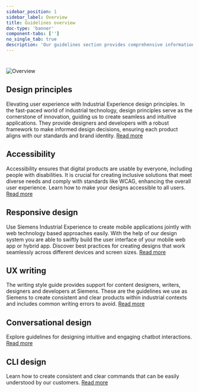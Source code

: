 ```yaml
---
sidebar_position: 1
sidebar_label: Overview
title: Guidelines overview
doc-type: 'banner'
component-tabs: ['']
no_single_tab: true
description: 'Our guidelines section provides comprehensive information to help you create user-friendly and consistent designs. This section covers various aspects of design, ensuring that your work meets high standards of accessibility, responsiveness, and usability.'
---
```


# 

![Overview](https://www.figma.com/design/wEptRgAezDU1z80Cn3eZ0o/iX-Documentation-illustrations?node-id=5109-312&t=J27iSZ4gEcgMGpEV-4)

## Design principles
Elevating user experience with Industrial Experience design principles. In the fast-paced world of industrial technology, design principles serve as the cornerstone of innovation, guiding us to create seamless and intuitive applications. They provide designers and developers with a robust framework to make informed design decisions, ensuring each product aligns with our standards and brand identity. [Read more](./designprinciples)

## Accessibility

Accessibility ensures that digital products are usable by everyone, including people with disabilities. It is crucial for creating inclusive solutions that meet diverse needs and comply with standards like WCAG, enhancing the overall user experience. Learn how to make your designs accessible to all users. [Read more](./accessibility/overview)

## Responsive design

Use Siemens Industrial Experience to create mobile applications jointly with web technology based approaches easily. With the help of our design system you are able to swiftly build the user interface of your mobile web app or hybrid app. Discover best practices for creating designs that work seamlessly across different devices and screen sizes. [Read more](./mobile/mobile-app-dev)

## UX writing

The writing style guide provides support for content designers, writers, designers and developers at Siemens. These are the guidelines we use as Siemens to create consistent and clear products within industrial contexts and includes common writing errors to avoid. [Read more](./language/writing-style-guide-getting-started)

## Conversational design

Explore guidelines for designing intuitive and engaging chatbot interactions. [Read more](./conversational-design/getting-started)

## CLI design

Learn how to create consistent and clear commands that can be easily understood by our customers. [Read more](./cli/getting-started)
